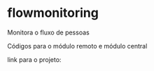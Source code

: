 # flowmonitoring

Monitora o fluxo de pessoas

Códigos para o módulo remoto e módulo central 

link para o projeto:
